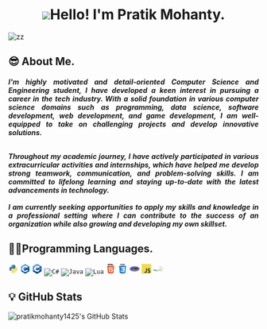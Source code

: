 <h1 align="center"><a href="https://pratikmohanty1425.github.io/Portfolio/index.html"><img src="https://media.giphy.com/media/hvRJCLFzcasrR4ia7z/giphy.gif" width="5%"></a>Hello! I'm Pratik Mohanty.</h1> 

![zz](https://user-images.githubusercontent.com/60297008/229171543-791ade5c-661f-4af2-9d8f-d081529ee6bd.jpg)

<h2 align="Left">😎 About Me.</h3>

<h5 align="justify"> 
I'm highly motivated and detail-oriented Computer Science and Engineering student, I have developed a keen interest in pursuing a career in the tech industry. With a solid foundation in various computer science domains such as programming, data science, software development, web development, and game development, I am well-equipped to take on challenging projects and develop innovative solutions.<br><br>
  

Throughout my academic journey, I have actively participated in various extracurricular activities and internships, which have helped me develop strong teamwork, communication, and problem-solving skills. I am committed to lifelong learning and staying up-to-date with the latest advancements in technology.<br><br>
I am currently seeking opportunities to apply my skills and knowledge in a professional setting where I can contribute to the success of an organization while also growing and developing my own skillset.</h5>

<h2 align="left">👨‍💻Programming Languages.</h3>

<code><a href="https://www.python.org"><img height="20" alt="Python" src="https://raw.githubusercontent.com/devicons/devicon/master/icons/python/python-original.svg"></a></code>
<code><a href="https://www.cprogramming.com/"><img height="20" alt="C" src="https://raw.githubusercontent.com/devicons/devicon/master/icons/c/c-original.svg"></a></code>
<code><a href="https://www.w3schools.com/cpp/"><img height="20" alt="C++" src="https://raw.githubusercontent.com/devicons/devicon/master/icons/cplusplus/cplusplus-original.svg"></a></code>
<code><img height="20" alt="C#" src=""></code>
<code><img height="20" alt="Java" src=""></code>
<code><img height="20" alt="Lua" src=""></code>
<code><img height="20" alt="HTML" src="https://raw.githubusercontent.com/devicons/devicon/master/icons/html5/html5-original-wordmark.svg"></code>
<code><img height="20" alt="CSS" src="https://raw.githubusercontent.com/devicons/devicon/master/icons/css3/css3-original-wordmark.svg"></code>
<code><img height="20" alt="PHP" src="https://raw.githubusercontent.com/devicons/devicon/master/icons/php/php-original.svg"></code>
<code><img height="20" alt="JavaScript" src="https://raw.githubusercontent.com/devicons/devicon/master/icons/javascript/javascript-original.svg"></code>
<code><img height="20" alt="SQL" src="https://raw.githubusercontent.com/devicons/devicon/master/icons/mysql/mysql-original-wordmark.svg"></code>


<h2 align="left">💡 GitHub Stats</h3>

<img align="left" alt="pratikmohanty1425's GitHub Stats" src="https://github-readme-stats.vercel.app/api?username=pratikmohanty1425&show_icons=true&hide_border=false&title_color=ff652f&icon_color=FFE400&bg_color=09131B&text_color=ffffff&border_color=0c1a25" />

